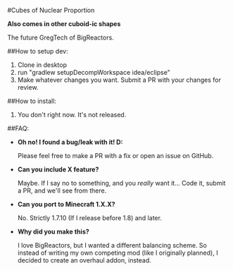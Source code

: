 #Cubes of Nuclear Proportion

__Also comes in other cuboid-ic shapes__

The future GregTech of BigReactors.

##How to setup dev:

1. Clone in desktop
2. run "gradlew setupDecompWorkspace idea/eclipse"
3. Make whatever changes you want. Submit a PR with your changes for review.

##How to install:

1. You don't right now. It's not released.

##FAQ:

* __Oh no! I found a bug/leak with it! D:__
   
   Please feel free to make a PR with a fix or open an issue on GitHub.

* __Can you include X feature?__
   
   Maybe. If I say no to something, and you _really_ want it... Code it, submit a PR, and we'll see from there.

* __Can you port to Minecraft 1.X.X?__ 
   
   No. Strictly 1.7.10 (If I release before 1.8) and later.

* __Why did you make this?__

   I love BigReactors, but I wanted a different balancing scheme. So instead of writing my own competing mod (like I originally planned), I decided to create an overhaul addon, instead.